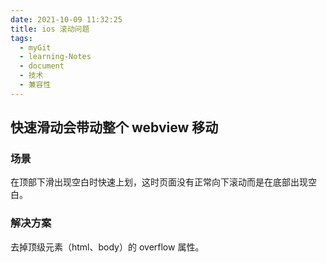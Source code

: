 ```yaml
---
date: 2021-10-09 11:32:25
title: ios 滚动问题
tags:
  - myGit
  - learning-Notes
  - document
  - 技术
  - 兼容性
---
```


## 快速滑动会带动整个 webview 移动

### 场景

在顶部下滑出现空白时快速上划，这时页面没有正常向下滚动而是在底部出现空白。

### 解决方案

去掉顶级元素（html、body）的 overflow 属性。
